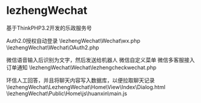 # lezhengWechat
基于ThinkPHP3.2开发的乐政服务号 <br>

Auth2.0授权自动登录
\lezhengWechat\Wechat\wx.php
\lezhengWechat\Wechat\OAuth2.php

微信语音输入后识别为文字，然后发送给机器人
微信自定义菜单
微信多客服接入
订单通知
\lezhengWechat\Wechat\lezhengcheckwechat.php

环信人工回答，并且将聊天内容写入数据库，以便拉取聊天记录
\lezhengWechat\LezhengWechat\Home\View\Index\Dialog.html
\lezhengWechat\Public\Home\js\huanxin\main.js 
